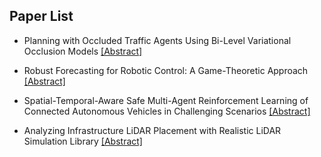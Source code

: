 ## Paper List

- Planning with Occluded Traffic Agents Using Bi-Level Variational Occlusion Models
[[Abstract]](https://events.infovaya.com/presentation?id=92456)

- Robust Forecasting for Robotic Control: A Game-Theoretic Approach
[[Abstract]](https://events.infovaya.com/presentation?id=92459)

- Spatial-Temporal-Aware Safe Multi-Agent Reinforcement Learning of Connected Autonomous Vehicles in Challenging Scenarios
[[Abstract]](https://events.infovaya.com/presentation?id=92462)

- Analyzing Infrastructure LiDAR Placement with Realistic LiDAR Simulation Library
[[Abstract]](https://events.infovaya.com/presentation?id=92465)

